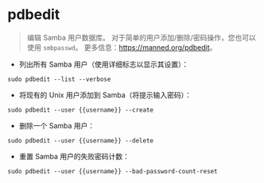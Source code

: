 # pdbedit

> 编辑 Samba 用户数据库。
> 对于简单的用户添加/删除/密码操作，您也可以使用 `smbpasswd`。
> 更多信息：<https://manned.org/pdbedit>。

- 列出所有 Samba 用户（使用详细标志以显示其设置）：

`sudo pdbedit --list --verbose`

- 将现有的 Unix 用户添加到 Samba（将提示输入密码）：

`sudo pdbedit --user {{username}} --create`

- 删除一个 Samba 用户：

`sudo pdbedit --user {{username}} --delete`

- 重置 Samba 用户的失败密码计数：

`sudo pdbedit --user {{username}} --bad-password-count-reset`